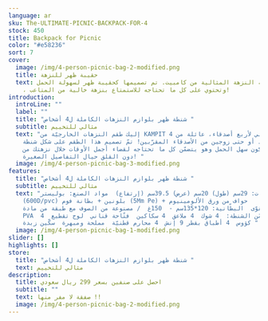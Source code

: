 ```yaml
---
language: ar
sku: The-ULTIMATE-PICNIC-BACKPACK-FOR-4
stock: 450
title: Backpack for Picnic
color: "#e58236"
sort: 7
cover:
  image: /img/4-person-picnic-bag-2-modified.png
  title: حقيبة ظهر للنزهة
  text: ها هي مجموعة النزهة المثالية من كامبيت. تم تصميمها كحقيبة ظهر لسهولة الحمل
    ، وتحتوي على كل ما تحتاجه للاستمتاع بنزهة خالية من المتاعب!
introduction:
  introLine: ""
  label: ""
  title: "شنطة ظهر بلوازم النزهات الكاملة ل4 أشخاص "
  subtitle: مثالي للتخييم
  text: "إليك طقم النزهات الخارجيّة من KAMPIT المثالي لأربع أصدقاء، عائلة من 4
    أفراد أو حتى زوجين من الأصدقاء المقرّبين! تمّ تصميم هذا الطقم على شكل شنطة
    ظهر ليكون سهل الحمل وهو يتضمّن كل ما تحتاجه لقضاء أجمل الأوقات خلال نزهتك من
    دون القلق حيال التفاصيل الصغيرة! "
  image: /img/4-person-picnic-bag-3-modified.png
features:
  title: "شنطة ظهر بلوازم النزهات الكاملة ل4 أشخاص "
  subtitle: مثالي للتخييم
  text: "القياسات: 29سم (طول) 20سم (عرض) 39.5سم (إرتفاع)  مواد الصنع: بوليستر
    (600D/pvc) بلونين + بطانة فوم (5Mm Pe) + حواف من ورق الألومينيوم
    المقوّى  البطّانية: 120*135سم -  150غ  / مصنوعة من الصوف مع طبقة من مادة
    PVA  تتضمّن الشنطة:  4 شوك  4 ملاعق  4 سكاكين  فتّاحة قناني  لوح تقطيع  4
    كؤوس  4 أطباق بقطر 9 إنش  4 محارم قطنيّة  مملحة ومبهرة  سكّين زبدة "
  image: /img/4-person-picnic-bag-1-modified.png
slider: []
highlights: []
store:
  title: "شنطة ظهر بلوازم النزهات الكاملة ل4 أشخاص "
  text: مثالي للتخييم
description:
  title: احصل على صنفين بسعر 299 ريال سعودي
  subtitle: ""
  text: صفقة لا مفر منها !!
  image: /img/4-person-picnic-bag-2-modified.png
---
```

